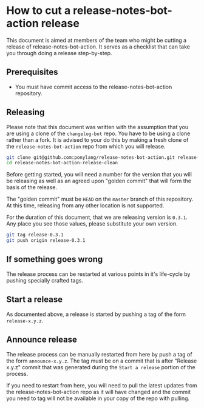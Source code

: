 # How to cut a release-notes-bot-action release

This document is aimed at members of the team who might be cutting a release of release-notes-bot-action. It serves as a checklist that can take you through doing a release step-by-step.

## Prerequisites

* You must have commit access to the release-notes-bot-action repository.

## Releasing

Please note that this document was written with the assumption that you are using a clone of the `changelog-bot` repo. You have to be using a clone rather than a fork. It is advised to your do this by making a fresh clone of the `release-notes-bot-action` repo from which you will release.

```bash
git clone git@github.com:ponylang/release-notes-bot-action.git release-notes-bot-action-release-clean
cd release-notes-bot-action-release-clean
```

Before getting started, you will need a number for the version that you will be releasing as well as an agreed upon "golden commit" that will form the basis of the release.

The "golden commit" must be `HEAD` on the `master` branch of this repository. At this time, releasing from any other location is not supported.

For the duration of this document, that we are releasing version is `0.3.1`. Any place you see those values, please substitute your own version.

```bash
git tag release-0.3.1
git push origin release-0.3.1
```

## If something goes wrong

The release process can be restarted at various points in it's life-cycle by pushing specially crafted tags.

## Start a release

As documented above, a release is started by pushing a tag of the form `release-x.y.z`.

## Announce release

The release process can be manually restarted from here by push a tag of the form `announce-x.y.z`. The tag must be on a commit that is after "Release x.y.z" commit that was generated during the `Start a release` portion of the process.

If you need to restart from here, you will need to pull the latest updates from the release-notes-bot-action repo as it will have changed and the commit you need to tag will not be available in your copy of the repo with pulling.
